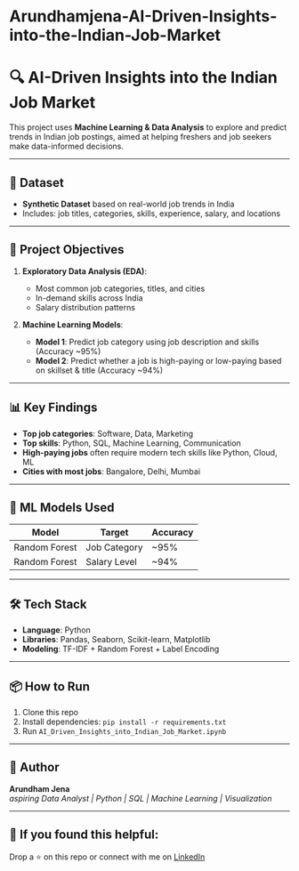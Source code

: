 # Arundhamjena-AI-Driven-Insights-into-the-Indian-Job-Market

# 🔍 AI-Driven Insights into the Indian Job Market

This project uses **Machine Learning & Data Analysis** to explore and predict trends in Indian job postings, aimed at helping freshers and job seekers make data-informed decisions.

---

## 📁 Dataset
- **Synthetic Dataset** based on real-world job trends in India
- Includes: job titles, categories, skills, experience, salary, and locations

---

## 🎯 Project Objectives

1. **Exploratory Data Analysis (EDA)**:
   - Most common job categories, titles, and cities
   - In-demand skills across India
   - Salary distribution patterns

2. **Machine Learning Models**:
   - **Model 1**: Predict job category using job description and skills (Accuracy ~95%)
   - **Model 2**: Predict whether a job is high-paying or low-paying based on skillset & title (Accuracy ~94%)

---

## 📊 Key Findings

- **Top job categories**: Software, Data, Marketing
- **Top skills**: Python, SQL, Machine Learning, Communication
- **High-paying jobs** often require modern tech skills like Python, Cloud, ML
- **Cities with most jobs**: Bangalore, Delhi, Mumbai

---

## 🤖 ML Models Used

| Model              | Target          | Accuracy |
|-------------------|-----------------|----------|
| Random Forest      | Job Category    | ~95%     |
| Random Forest      | Salary Level    | ~94%     |

---

## 🛠 Tech Stack

- **Language**: Python
- **Libraries**: Pandas, Seaborn, Scikit-learn, Matplotlib
- **Modeling**: TF-IDF + Random Forest + Label Encoding

---

## 📦 How to Run

1. Clone this repo
2. Install dependencies: `pip install -r requirements.txt`
3. Run `AI_Driven_Insights_into_Indian_Job_Market.ipynb`

---

## 📌 Author

**Arundham Jena**  
_aspiring Data Analyst | Python | SQL | Machine Learning | Visualization_

---

## 🌟 If you found this helpful:
Drop a ⭐ on this repo or connect with me on [LinkedIn](https://www.linkedin.com/)
